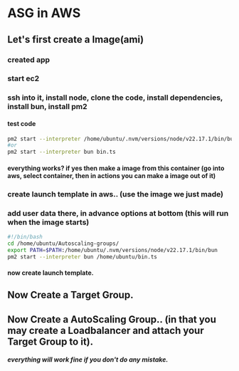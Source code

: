 # ASG in AWS

## Let's first create a Image(ami)

### created app

### start ec2

### ssh into it, install node, clone the code, install dependencies, install bun, install pm2

#### test code

```bash
pm2 start --interpreter /home/ubuntu/.nvm/versions/node/v22.17.1/bin/bun bin.ts
#or
pm2 start --interpreter bun bin.ts
```

#### everything works? if yes then make a image from this container (go into aws, select container, then in actions you can make a image out of it)

### create launch template in aws.. (use the image we just made)

### add user data there, in advance options at bottom (this will run when the image starts)

```bash
#!/bin/bash
cd /home/ubuntu/Autoscaling-groups/
export PATH=$PATH:/home/ubuntu/.nvm/versions/node/v22.17.1/bin/bun
pm2 start --interpreter bun /home/ubuntu/bin.ts
```

#### now create launch template.

## Now Create a Target Group.

## Now Create a AutoScaling Group.. (in that you may create a Loadbalancer and attach your Target Group to it).

##### everything will work fine if you don't do any mistake.

